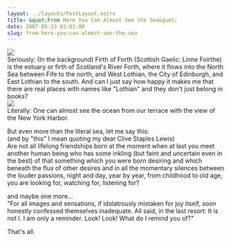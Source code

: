 ```yaml
---
layout: ../layouts/PostLayout.astro
title: &quot;From Here You Can Almost See the Sea&quot;
date: 2007-05-23 02:01:00
slug: from-here-you-can-almost-see-the-sea
---
```


[![](http://3.bp.blogspot.com/_uemGSKgAPTU/RlOjVKgxLEI/AAAAAAAAABs/K3Q_uKnIXp4/s200/IMG_0829.JPG)](http://3.bp.blogspot.com/_uemGSKgAPTU/RlOjVKgxLEI/AAAAAAAAABs/K3Q_uKnIXp4/s1600-h/IMG_0829.JPG)  
Seriously: (In the background) Firth of Forth (Scottish Gaelic: Linne Foirthe) is the estuary or firth of Scotland's River Forth, where it flows into the North Sea between Fife to the north, and West Lothian, the City of Edinburgh, and East Lothian to the south. And can I just say how happy it makes me that there are real places with names like "Lothian" and they don't just belong in books?  
[![](http://3.bp.blogspot.com/_uemGSKgAPTU/RlOjXKgxLFI/AAAAAAAAAB0/KgS-tuiF3dQ/s200/IMG_0982.JPG)](http://3.bp.blogspot.com/_uemGSKgAPTU/RlOjXKgxLFI/AAAAAAAAAB0/KgS-tuiF3dQ/s1600-h/IMG_0982.JPG)  
Literally: One can almost see the ocean from our terrace with the view of the New York Harbor.  
  
  
  
  
  
But even more than the literal sea, let me say this:  
(and by "this" I mean quoting my dear Clive Staples Lewis)  
Are not all lifelong friendships born at the moment when at last you meet another human being who has some inkling (but faint and uncertain even in the best) of that something which you were born desiring and which beneath the flux of other desires and in all the momentary silences between the louder passions, night and day, year by year, from childhood to old age, you are looking for, watching for, listening for?  
  
and maybe one more...  
"For all images and sensations, if idolatrously mistaken for joy itself, soon honestly confessed themselves inadequate. All said, in the last resort: It is not I. I am only a reminder. Look! Look! What do I remind you of?"  
  
That's all.